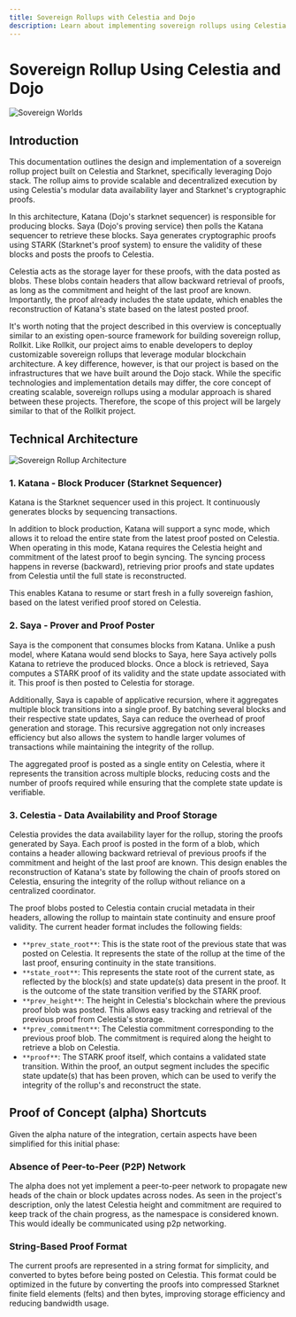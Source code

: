 ```yaml
---
title: Sovereign Rollups with Celestia and Dojo
description: Learn about implementing sovereign rollups using Celestia's data availability layer and Dojo's stack, including Katana sequencer and Saya proving service.
---
```


# Sovereign Rollup Using Celestia and Dojo

![Sovereign Worlds](/architecture/sw.png)

## Introduction

This documentation outlines the design and implementation of a sovereign rollup project built on Celestia and Starknet, specifically leveraging Dojo stack. The rollup aims to provide scalable and decentralized execution by using Celestia's modular data availability layer and Starknet's cryptographic proofs.

In this architecture, Katana (Dojo's starknet sequencer) is responsible for producing blocks. Saya (Dojo's proving service) then polls the Katana sequencer to retrieve these blocks. Saya generates cryptographic proofs using STARK (Starknet's proof system) to ensure the validity of these blocks and posts the proofs to Celestia.

Celestia acts as the storage layer for these proofs, with the data posted as blobs. These blobs contain headers that allow backward retrieval of proofs, as long as the commitment and height of the last proof are known. Importantly, the proof already includes the state update, which enables the reconstruction of Katana's state based on the latest posted proof.

It's worth noting that the project described in this overview is conceptually similar to an existing open-source framework for building sovereign rollup, Rollkit. Like Rollkit, our project aims to enable developers to deploy customizable sovereign rollups that leverage modular blockchain architecture. A key difference, however, is that our project is based on the infrastructures that we have built around the Dojo stack. While the specific technologies and implementation details may differ, the core concept of creating scalable, sovereign rollups using a modular approach is shared between these projects. Therefore, the scope of this project will be largely similar to that of the Rollkit project.

## Technical Architecture

![Sovereign Rollup Architecture](/architecture/celestia-sw-diagram.png)

### 1. Katana - Block Producer (Starknet Sequencer)

Katana is the Starknet sequencer used in this project. It continuously generates blocks by sequencing transactions.

In addition to block production, Katana will support a sync mode, which allows it to reload the entire state from the latest proof posted on Celestia. When operating in this mode, Katana requires the Celestia height and commitment of the latest proof to begin syncing. The syncing process happens in reverse (backward), retrieving prior proofs and state updates from Celestia until the full state is reconstructed.

This enables Katana to resume or start fresh in a fully sovereign fashion, based on the latest verified proof stored on Celestia.

### 2. Saya - Prover and Proof Poster

Saya is the component that consumes blocks from Katana. Unlike a push model, where Katana would send blocks to Saya, here Saya actively polls Katana to retrieve the produced blocks. Once a block is retrieved, Saya computes a STARK proof of its validity and the state update associated with it. This proof is then posted to Celestia for storage.

Additionally, Saya is capable of applicative recursion, where it aggregates multiple block transitions into a single proof. By batching several blocks and their respective state updates, Saya can reduce the overhead of proof generation and storage. This recursive aggregation not only increases efficiency but also allows the system to handle larger volumes of transactions while maintaining the integrity of the rollup.

The aggregated proof is posted as a single entity on Celestia, where it represents the transition across multiple blocks, reducing costs and the number of proofs required while ensuring that the complete state update is verifiable.

### 3. Celestia - Data Availability and Proof Storage

Celestia provides the data availability layer for the rollup, storing the proofs generated by Saya. Each proof is posted in the form of a blob, which contains a header allowing backward retrieval of previous proofs if the commitment and height of the last proof are known. This design enables the reconstruction of Katana's state by following the chain of proofs stored on Celestia, ensuring the integrity of the rollup without reliance on a centralized coordinator.

The proof blobs posted to Celestia contain crucial metadata in their headers, allowing the rollup to maintain state continuity and ensure proof validity. The current header format includes the following fields:

-   `**prev_state_root**`: This is the state root of the previous state that was posted on Celestia. It represents the state of the rollup at the time of the last proof, ensuring continuity in the state transitions.
-   `**state_root**`: This represents the state root of the current state, as reflected by the block(s) and state update(s) data present in the proof. It is the outcome of the state transition verified by the STARK proof.
-   `**prev_height**`: The height in Celestia's blockchain where the previous proof blob was posted. This allows easy tracking and retrieval of the previous proof from Celestia's storage.
-   `**prev_commitment**`: The Celestia commitment corresponding to the previous proof blob. The commitment is required along the height to retrieve a blob on Celestia.
-   `**proof**`: The STARK proof itself, which contains a validated state transition. Within the proof, an output segment includes the specific state update(s) that has been proven, which can be used to verify the integrity of the rollup's and reconstruct the state.

## Proof of Concept (alpha) Shortcuts

Given the alpha nature of the integration, certain aspects have been simplified for this initial phase:

### Absence of Peer-to-Peer (P2P) Network

The alpha does not yet implement a peer-to-peer network to propagate new heads of the chain or block updates across nodes. As seen in the project's description, only the latest Celestia height and commitment are required to keep track of the chain progress, as the namespace is considered known. This would ideally be communicated using p2p networking.

### String-Based Proof Format

The current proofs are represented in a string format for simplicity, and converted to bytes before being posted on Celestia. This format could be optimized in the future by converting the proofs into compressed Starknet finite field elements (felts) and then bytes, improving storage efficiency and reducing bandwidth usage.
